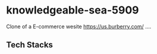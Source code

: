 # knowledgeable-sea-5909
Clone of a E-commerce wesite https://us.burberry.com/  ....

## Tech Stacks
